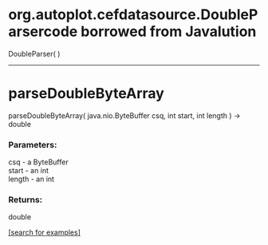 # org.autoplot.cefdatasource.DoubleParsercode borrowed from Javalution
DoubleParser( )


***
<a name="parseDoubleByteArray"></a>
# parseDoubleByteArray
parseDoubleByteArray( java.nio.ByteBuffer csq, int start, int length ) &rarr; double



### Parameters:
csq - a ByteBuffer
<br>start - an int
<br>length - an int

### Returns:
double


<a href="https://github.com/autoplot/dev/search?q=parseDoubleByteArray&unscoped_q=parseDoubleByteArray">[search for examples]</a>

